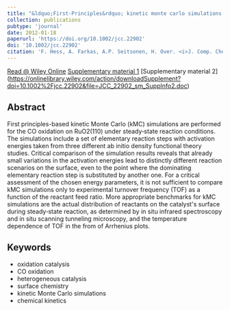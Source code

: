 ```yaml
---
title: "&ldquo;First-Principles&rdquo; kinetic monte carlo simulations revisited: CO oxidation over RuO<sub>2</sub>(110) "
collection: publications
pubtype: 'journal'
date: 2012-01-18
paperurl: 'https://doi.org/10.1002/jcc.22902'
doi: '10.1002/jcc.22902'
citation: 'F. Hess, A. Farkas, A.P. Seitsonen, H. Over. <i>J. Comp. Chem.</i> 33 (<b>2012</b>) 757-766.'
---
```


[Read @ Wiley Online](https://onlinelibrary.wiley.com/doi/abs/10.1002/jcc.22902) [Supplementary material 1](https://onlinelibrary.wiley.com/action/downloadSupplement?doi=10.1002%2Fjcc.22902&file=JCC_22902_sm_SuppInfo1.doc) [Supplementary material 2] (https://onlinelibrary.wiley.com/action/downloadSupplement?doi=10.1002%2Fjcc.22902&file=JCC_22902_sm_SuppInfo2.doc)

Abstract
--------
First principles-based kinetic Monte Carlo (kMC) simulations are performed for the CO oxidation on RuO2(110) under steady‐state reaction conditions. The simulations include a set of elementary reaction steps with activation energies taken from three different ab initio density functional theory studies. Critical comparison of the simulation results reveals that already small variations in the activation energies lead to distinctly different reaction scenarios on the surface, even to the point where the dominating elementary reaction step is substituted by another one. For a critical assessment of the chosen energy parameters, it is not sufficient to compare kMC simulations only to experimental turnover frequency (TOF) as a function of the reactant feed ratio. More appropriate benchmarks for kMC simulations are the actual distribution of reactants on the catalyst's surface during steady‐state reaction, as determined by in situ infrared spectroscopy and in situ scanning tunneling microscopy, and the temperature dependence of TOF in the from of Arrhenius plots. 

Keywords
--------
* oxidation catalysis
* CO oxidation
* heterogeneous catalysis
* surface chemistry
* kinetic Monte Carlo simulations
* chemical kinetics

